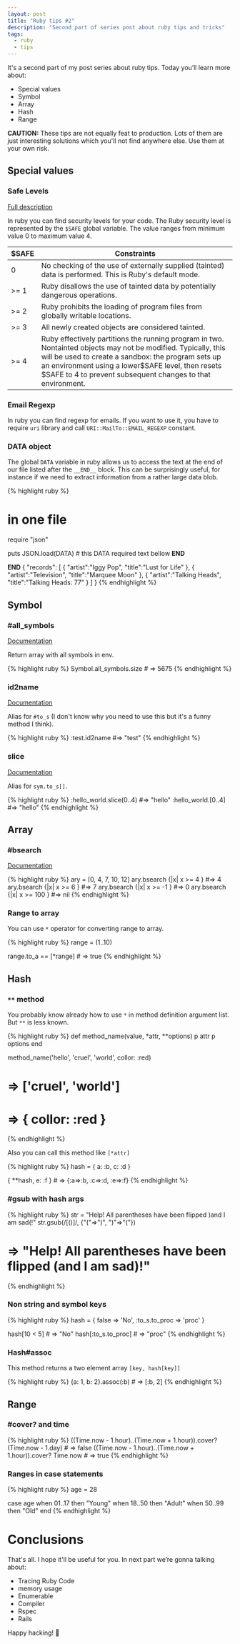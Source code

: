 ```yaml
---
layout: post
title: "Ruby tips #2"
description: "Second part of series post about ruby tips and tricks"
tags:
  - ruby
  - tips
---
```


It's a second part of my post series about ruby tips. Today you’ll learn more about:

* Special values
* Symbol
* Array
* Hash
* Range

__CAUTION:__ These tips are not equally feat to production. Lots of them are just interesting solutions which you'll not find anywhere else. Use them at your own risk.

## Special values

### Safe Levels

[Full description](https://ruby-hacking-guide.github.io/security.html)

In ruby you can find security levels for your code.
The Ruby security level is represented by the `$SAFE` global variable.
The value ranges from minimum value 0 to maximum value 4.


| $SAFE |	Constraints |
|-------|-------------|
|   0   |	No checking of the use of externally supplied (tainted) data is performed. This is Ruby's default mode. |
| >= 1  | Ruby disallows the use of tainted data by potentially dangerous operations. |
| >= 2  | Ruby prohibits the loading of program files from globally writable locations. |
| >= 3  | All newly created objects are considered tainted. |
| >= 4  | Ruby effectively partitions the running program in two. Nontainted objects may not be modified. Typically, this will be used to create a sandbox: the program sets up an environment using a lower$SAFE level, then resets $SAFE to 4 to prevent subsequent changes to that environment. |

### Email Regexp

In ruby you can find regexp for emails. If you want to use it, you have to require `uri`
library and call `URI::MailTo::EMAIL_REGEXP` constant.

### DATA object

The global `DATA` variable in ruby allows us to access the text at the end of our file
listed after the `__END__` block. This can be surprisingly useful, for instance if we
need to extract information from a rather large data blob.

{% highlight ruby %}
# in one file
require "json"

puts JSON.load(DATA) # this DATA required text bellow __END__

__END__
{
  "records": [
    {
      "artist":"Iggy Pop",
      "title":"Lust for Life"
    },
    {
      "artist":"Television",
      "title":"Marquee Moon"
    },
    {
      "artist":"Talking Heads",
      "title":"Talking Heads: 77"
    }
  ]
}
{% endhighlight %}

## Symbol

### #all_symbols

[Documentation](https://ruby-doc.org/core-2.2.0/Symbol.html#method-c-all_symbols)

Return array with all symbols in env.

{% highlight ruby %}
Symbol.all_symbols.size # => 5675
{% endhighlight %}

### id2name

[Documentation](https://ruby-doc.org/core-2.2.0/Symbol.html#method-i-id2name)

Alias for `#to_s` (I don't know why you need to use this but it's a funny method I think).

{% highlight ruby %}
:test.id2name   #=> "test"
{% endhighlight %}

### slice

[Documentation](https://ruby-doc.org/core-2.2.0/Symbol.html#method-i-slice)

Alias for `sym.to_s[]`.

{% highlight ruby %}
:hello_world.slice(0..4) #=> "hello"
:hello_world.[0..4]      #=> "hello"
{% endhighlight %}

## Array

### #bsearch

[Documentation](http://www.ruby-doc.org/core-2.1.5/Array.html#method-i-bsearch)

{% highlight ruby %}
ary = [0, 4, 7, 10, 12]
ary.bsearch {|x| x >=   4 } #=> 4
ary.bsearch {|x| x >=   6 } #=> 7
ary.bsearch {|x| x >=  -1 } #=> 0
ary.bsearch {|x| x >= 100 } #=> nil
{% endhighlight %}

### Range to array

You can use `*` operator for converting range to array.

{% highlight ruby %}
range = (1..10)

range.to_a == [*range] # => true
{% endhighlight %}

## Hash

### `**` method

You probably know already how to use `*` in method definition argument list. But `**` is less known.

{% highlight ruby %}
def method_name(value, *attr, **options)
  p attr
  p options
end

method_name('hello', 'cruel', 'world', collor: :red)
# => ['cruel', 'world']
# => { collor: :red }
{% endhighlight %}

Also you can call this method like `[*attr]`

{% highlight ruby %}
hash = { a: :b, c: :d }

{ **hash, e: :f } # => {:a=>:b, :c=>:d, :e=>:f}
{% endhighlight %}

### #gsub with hash args

{% highlight ruby %}
str = "Help! All parentheses have been flipped )and I am sad(!"
str.gsub(/[\(\)]/, {"("=>")", ")"=>"("})
# => "Help! All parentheses have been flipped (and I am sad)!"
{% endhighlight %}

### Non string and symbol keys

{% highlight ruby %}
hash = { false => 'No', :to_s.to_proc => 'proc' }

hash[10 < 5]        # => "No"
hash[:to_s.to_proc] # => "proc"
{% endhighlight %}

### Hash#assoc

This method returns a two element array `[key, hash[key]]`

{% highlight ruby %}
{a: 1, b: 2}.assoc(:b) # => [:b, 2]
{% endhighlight %}

## Range

### #cover? and time

{% highlight ruby %}
((Time.now - 1.hour)..(Time.now + 1.hour)).cover? (Time.now - 1.day) # => false
((Time.now - 1.hour)..(Time.now + 1.hour)).cover? Time.now           # => true
{% endhighlight %}

### Ranges in case statements

{% highlight ruby %}
age = 28

case age
when 01..17 then "Young"
when 18..50 then "Adult"
when 50..99 then "Old"
end
{% endhighlight %}

# Conclusions

That's all. I hope it'll be useful for you. In next part we’re gonna talking about:

* Tracing Ruby Code
* memory usage
* Enumerable
* Compiler
* Rspec
* Rails

Happy hacking! 🚀
